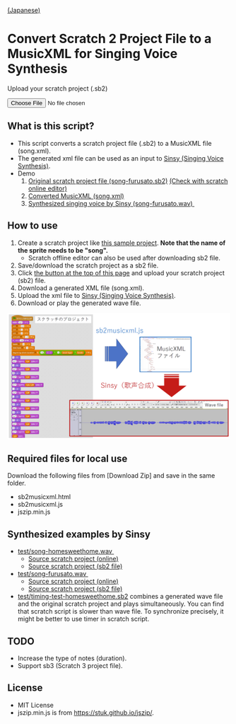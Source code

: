 [(Japanese)](index.md)

# Convert Scratch 2 Project File to a MusicXML for Singing Voice Synthesis

Upload your scratch project (.sb2) <svg style="width:1em; height:1em"><use xlink:href="symbol-defs.svg#icon-upload"></use></svg>

<a name="uploadfile">
<input type="file" id="infile" name="f">
<div id="result" style="display:none;">
    <p id="result-succeed"><b>Success!</b></p>
    <ol>
        <li><a href="#" id="dl">Download MusicXML (song.xml) <svg style="width:1em; height:1em"><use xlink:href="symbol-defs.svg#icon-download"></use></svg></a></li>
        <li><a href="http://www.sinsy.jp/" target="_blank">Open Sinsy page</a></li>
    </ol>
</div>
<script type="text/javascript" src="jszip.min.js"></script>
<script type="text/javascript" src="sb2musicxml.js"></script>

## What is this script?

- This script converts a scratch project file (.sb2) to a MusicXML file (song.xml).
- The generated xml file can be used as an input to [Sinsy (Singing Voice Synthesis)](http://www.sinsy.jp/).
- Demo
    1. [Original scratch project file (song-furusato.sb2)](sb2/song-furusato.sb2) [(Check with scratch online editor)](https://scratch.mit.edu/projects/239680094/)
    1. [Converted MusicXML (song.xml)](test/song.xml)
    1. [Synthesized singing voice by Sinsy (song-furusato.wav) <svg style="width:1em; height:1em"><use xlink:href="symbol-defs.svg#icon-music"></use></svg>](test/song-furusato.wav)


## How to use

1. Create a scratch project like [this sample project](https://scratch.mit.edu/projects/240260846/). **Note that the name of the sprite needs to be "song".**
    - Scratch offline editor can also be used after downloading sb2 file.
1. Save/download the scratch project as a sb2 file.
1. Click [the button at the top of this page](#uploadfile) and upload your scratch project (sb2) file.
1. Download a generated XML file (song.xml).
1. Upload the xml file to [Sinsy (Singing Voice Synthesis)](http://www.sinsy.jp/).
1. Download or play the generated wave file.

![flow_JP.png](images/flow_JP.png)

## Required files for local use

Download the following files from [Download Zip] and save in the same folder.
- sb2musicxml.html
- sb2musicxml.js
- jszip.min.js

## Synthesized examples by Sinsy

- [test/song-homesweethome.wav <svg style="width:1em; height:1em"><use xlink:href="symbol-defs.svg#icon-music"></use></svg>](test/song-homesweethome.wav)
    - [Source scratch project (online)](https://scratch.mit.edu/projects/239680350/)
    - [Source scratch project (sb2 file)](sb2/song-homesweethome.sb2)
- [test/song-furusato.wav <svg style="width:1em; height:1em"><use xlink:href="symbol-defs.svg#icon-music"></use></svg>](test/song-furusato.wav)
    - [Source scratch project (online)](https://scratch.mit.edu/projects/239680094/)
    - [Source scratch project (sb2 file)](sb2/song-furusato.sb2)
- [test/timing-test-homesweethome.sb2](test/timing-test-homesweethome.sb2) combines a generated wave file and the original scratch project and plays simultaneously. You can find that scratch script is slower than wave file. To synchronize precisely, it might be better to use timer in scratch script.

## TODO

- Increase the type of notes (duration).
- Support sb3 (Scratch 3 project file).

## License

- MIT License
- jszip.min.js is from https://stuk.github.io/jszip/.